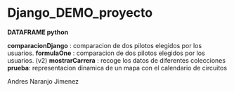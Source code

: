 # Django_DEMO_proyecto

**DATAFRAME python**

**comparacionDjango** : comparacion de dos pilotos elegidos por los usuarios.
**formulaOne** : comparacion de dos pilotos elegidos por los usuarios. (v2)
**mostrarCarrera** : recoge los datos de diferentes colecciones
**prueba**: representacion dinamica de un mapa con el calendario de circuitos


Andres Naranjo Jimenez
